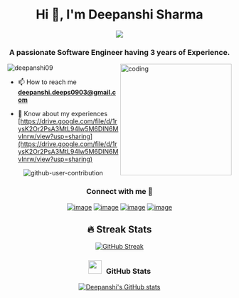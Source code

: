 
<h1 align="center">Hi 👋, I'm Deepanshi Sharma</h1>

<p align="center">
  <a href="https://github.com/Pujarini/Pujarini"><img src="https://readme-typing-svg.herokuapp.com?color=%deb887&center=true&vCenter=true&lines=Hi+%2C+Welcome+to+my+Github+profile;2020+Passout;"></a>
</p>

<h3 align="center">A passionate Software Engineer having 3 years of Experience.</h3>

<img src="https://rajacepat.com/assets/frontend/img/webdev.gif" alt="coding" align="right" width="250" />
<p align="left"> <img src="https://komarev.com/ghpvc/?username=deepanshi09&label=Profile%20views&color=0e75b6&style=flat" alt="deepanshi09" /> </p>

- 📫 How to reach me **deepanshi.deeps0903@gmail.com**

- 📄 Know about my experiences [https://drive.google.com/file/d/1rysK2Or2PsA3MtL94lw5M6DIN6MvInrw/view?usp=sharing](https://drive.google.com/file/d/1rysK2Or2PsA3MtL94lw5M6DIN6MvInrw/view?usp=sharing)


<div align="center">

  ![github-user-contribution](https://user-images.githubusercontent.com/34391629/188001276-e28ab9d6-0401-4433-a74b-42e33580edbc.svg#gh-dark-mode-only)
  </div>

  
<h3 align="center" >Connect with me 🤝 </h3>
<div align="center">

[![image](https://img.shields.io/badge/LinkedIn-0077B5?style=for-the-badge&logo=linkedin&logoColor=white)](https://www.linkedin.com/in/deepanshi-sharma-38a60b193/)
[![image](https://img.shields.io/badge/Gmail-D14836?style=for-the-badge&logo=gmail&logoColor=white)](mailto:deepanshi.deeps0903@gmail.com)
[![image](https://img.shields.io/badge/Instagram-E4405F?style=for-the-badge&logo=instagram&logoColor=white)](https://www.instagram.com/lovecharmer09/?hl=en)
[![image](https://img.shields.io/badge/Youtube-D14736?style=for-the-badge&logo=youtube&logoColor=white)](https://www.youtube.com/channel/UC_SqydbHHTlnuF9osR-Orgw)
  
</div>

<div align="center">


## 🔥 Streak Stats

[![GitHub Streak](https://github-readme-streak-stats.herokuapp.com?user=deepanshi09&theme=shades-of-purple)](https://git.io/streak-stats)
<h3 align="center" > <img src="https://media.giphy.com/media/iY8CRBdQXODJSCERIr/giphy.gif" width="30" height="30" style="margin-right: 10px;">GitHub Stats  </h3>

[![Deepanshi's GitHub stats](https://github-readme-stats.vercel.app/api?username=deepanshi09&show_icons=true&theme=tokyonight)](https://github.com/deepanshi09/github-readme-stats)
</div>



